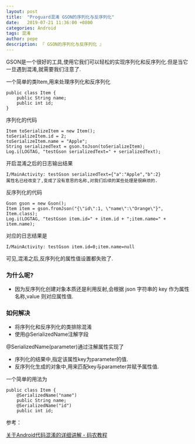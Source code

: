 ```yaml
---
layout: post
title:  "Proguard混淆 GSON的序列化与反序列化"
date:   2019-07-21 11:36:00 +0800
categories: Android
tags: 混淆
author: pepe
description: 『 GSON的序列化与反序列化 』
---
```


GSON是一个很好的工具,使用它我们可以轻松的实现序列化和反序列化.但是当它一旦遇到混淆,就需要我们注意了.

一个简单的类Item,用来处理序列化和反序列化
```
public class Item {
    public String name;
    public int id;
}
```
序列化的代码
```
Item toSerializeItem = new Item();
toSerializeItem.id = 2;
toSerializeItem.name = "Apple";
String serializedText = gson.toJson(toSerializeItem);
Log.i(LOGTAG, "testGson serializedText=" + serializedText);
```
开启混淆之后的日志输出结果
```
I/MainActivity: testGson serializedText={"a":"Apple","b":2}
属性名已经改变了,变成了没有意思的名称,对我们后续的某些处理是很麻烦的.
```
反序列化的代码
```
Gson gson = new Gson();
Item item = gson.fromJson("{\"id\":1, \"name\":\"Orange\"}", Item.class);
Log.i(LOGTAG, "testGson item.id=" + item.id + ";item.name=" + item.name);
```
对应的日志结果是
```
I/MainActivity: testGson item.id=0;item.name=null
```
可见,混淆之后,反序列化的属性值设置都失败了.

### **为什么呢?**

* 因为反序列化创建对象本质还是利用反射,会根据 json 字符串的 key 作为属性名称,value 则对应属性值.

### **如何解决**

* 将序列化和反序列化的类排除混淆
* 使用@SerializedName注解字段

@SerializedName(parameter)通过注解属性实现了

* 序列化的结果中,指定该属性key为parameter的值.
* 反序列化生成的对象中,用来匹配key与parameter并赋予属性值.

一个简单的用法为
```
public class Item {
    @SerializedName("name")
    public String name;
    @SerializedName("id")
    public int id;
```

参考：

[关于Android代码混淆的详细讲解 - 码农教程](http://www.manongjc.com/article/1598.html)

